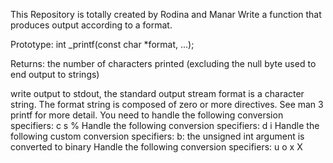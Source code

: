 This  Repository is totally created by Rodina and Manar
Write a function that produces output according to a format.

Prototype: int _printf(const char *format, ...);

Returns: the number of characters printed (excluding the null byte used to end output to strings)

write output to stdout, the standard output stream
format is a character string. The format string is composed of zero or more directives. See man 3 printf for more detail. You need to handle the following conversion specifiers:
c
s
%
Handle the following conversion specifiers:
d
i
Handle the following custom conversion specifiers:
b: the unsigned int argument is converted to binary
Handle the following conversion specifiers:
u
o
x
X
